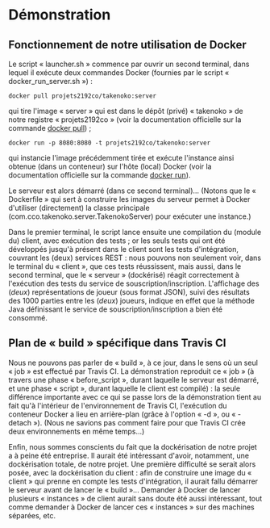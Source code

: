 # Démonstration
## Fonctionnement de notre utilisation de Docker
Le script « launcher.sh » commence par ouvrir un second terminal, dans lequel il exécute deux commandes Docker (fournies par le script « docker\_run\_server.sh ») :

	docker pull projets2192co/takenoko:server
qui tire l'image « server » qui est dans le dépôt (privé) « takenoko » de notre registre « projets2192co » (voir la documentation officielle sur la commande [docker pull](https://docs.docker.com/engine/reference/commandline/pull/)) ;

	docker run -p 8080:8080 -t projets2192co/takenoko:server
qui instancie l'image précédemment tirée et exécute l'instance ainsi obtenue (dans un conteneur) sur l'hôte (local) Docker (voir la documentation officielle sur la commande [docker run](https://docs.docker.com/engine/reference/commandline/run/)).

Le serveur est alors démarré (dans ce second terminal)... (Notons que le « Dockerfile » qui sert à construire les images du serveur permet à Docker d'utiliser (directement) la classe principale (com.cco.takenoko.server.TakenokoServer) pour exécuter une instance.)

Dans le premier terminal, le script lance ensuite une compilation du (module du) client, avec exécution des tests ; or les seuls tests qui ont été développés jusqu'à présent dans le client sont les tests d'intégration, couvrant les (deux) services REST : nous pouvons non seulement voir, dans le terminal du « client », que ces tests réussissent, mais aussi, dans le second terminal, que le « serveur » (dockérisé) réagit correctement à l'exécution des tests du service de souscription/inscription. L'affichage des (*deux*) représentations de joueur (sous format JSON), suivi des résultats des 1000 parties entre les (*deux*) joueurs, indique en effet que la méthode Java définissant le service de souscription/inscription a bien été consommé.

## Plan de « build » spécifique dans Travis CI
Nous ne pouvons pas parler de « build », à ce jour, dans le sens où un seul « job » est effectué par Travis CI.
La démonstration reproduit ce « job » (à travers une phase « before_script », durant laquelle le serveur est démarré, et une phase « script », durant laquelle le client est compilé) : la seule différence importante avec ce qui se passe lors de la démonstration tient au fait qu'à l'intérieur de l'environnement de Travis CI, l'exécution du conteneur Docker a lieu en arrière-plan (grâce à l'option « -d », ou « -detach »). (Nous ne savions pas comment faire pour que Travis CI crée deux environnements en même temps...)

Enfin, nous sommes conscients du fait que la dockérisation de notre projet a à peine été entreprise. Il aurait été intéressant d'avoir, notamment, une dockérisation totale, de notre projet. Une première difficulté se serait alors posée, avec la dockérisation du client : afin de construire une image du « client » qui prenne en compte les tests d'intégration, il aurait fallu démarrer le serveur avant de lancer le « build »... Demander à Docker de lancer plusieurs « instances » de client aurait sans doute été aussi intéressant, tout comme demander à Docker de lancer ces « instances » sur des machines séparées, etc.
